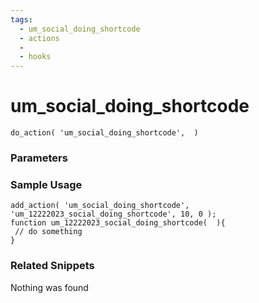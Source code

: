 ```yaml
---
tags: 
  - um_social_doing_shortcode
  - actions
  - 
  - hooks
---
```

# um\_social\_doing\_shortcode

``` php:no-line-numbers
do_action( 'um_social_doing_shortcode',  )
```
<div class='hook-sep'></div>

### Parameters

<div class='hook-sep'></div>



### Sample Usage

``` php:no-line-numbers
add_action( 'um_social_doing_shortcode', 'um_12222023_social_doing_shortcode', 10, 0 );
function um_12222023_social_doing_shortcode(  ){
 // do something
}
```
<div class='hook-sep'></div>



### Related Snippets

Nothing was found

